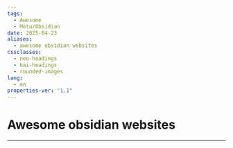 ```yaml
---
tags:
  - Awesome
  - Meta/Obsidian
date: 2025-04-23
aliases:
  - awesome obsidian websites
cssclasses:
  - neo-headings
  - bai-headings
  - rounded-images
lang:
  - en
properties-ver: "1.1"
---
```

# Awesome obsidian websites

***
